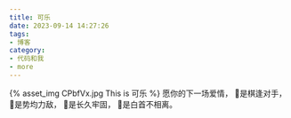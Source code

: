 ```yaml
---
title: 可乐
date: 2023-09-14 14:27:26
tags:
- 博客
category:
- 代码和我
- more
---
```

{% asset_img CPbfVx.jpg This is 可乐 %}
愿你的下一场爱情，
是棋逢对手，
是势均力敌，
是长久牢固，
是白首不相离。